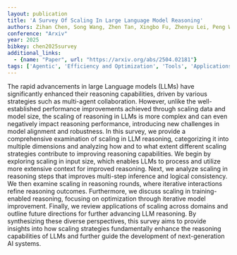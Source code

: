 ```yaml
---
layout: publication
title: 'A Survey Of Scaling In Large Language Model Reasoning'
authors: Zihan Chen, Song Wang, Zhen Tan, Xingbo Fu, Zhenyu Lei, Peng Wang, Huan Liu, Cong Shen, Jundong Li
conference: "Arxiv"
year: 2025
bibkey: chen2025survey
additional_links:
  - {name: "Paper", url: "https://arxiv.org/abs/2504.02181"}
tags: ['Agentic', 'Efficiency and Optimization', 'Tools', 'Applications', 'Survey Paper', 'Security', 'Training Techniques']
---
```

The rapid advancements in large Language models (LLMs) have significantly
enhanced their reasoning capabilities, driven by various strategies such as
multi-agent collaboration. However, unlike the well-established performance
improvements achieved through scaling data and model size, the scaling of
reasoning in LLMs is more complex and can even negatively impact reasoning
performance, introducing new challenges in model alignment and robustness. In
this survey, we provide a comprehensive examination of scaling in LLM
reasoning, categorizing it into multiple dimensions and analyzing how and to
what extent different scaling strategies contribute to improving reasoning
capabilities. We begin by exploring scaling in input size, which enables LLMs
to process and utilize more extensive context for improved reasoning. Next, we
analyze scaling in reasoning steps that improves multi-step inference and
logical consistency. We then examine scaling in reasoning rounds, where
iterative interactions refine reasoning outcomes. Furthermore, we discuss
scaling in training-enabled reasoning, focusing on optimization through
iterative model improvement. Finally, we review applications of scaling across
domains and outline future directions for further advancing LLM reasoning. By
synthesizing these diverse perspectives, this survey aims to provide insights
into how scaling strategies fundamentally enhance the reasoning capabilities of
LLMs and further guide the development of next-generation AI systems.
